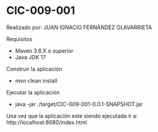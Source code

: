 # CIC-009-001
Realizado por: JUAN IGNACIO FERNÁNDEZ OLAVARRIETA

Requisitos

- Maven 3.6.X o superior
- Java JDK 17

Construir la aplicación

- mvn clean install

Ejecutar la aplicación

- java -jar ./target/CIC-009-001-0.0.1-SNAPSHOT.jar

Una vez que la aplicación este siendo ejecutada ir a: http://localhost:8080/index.html